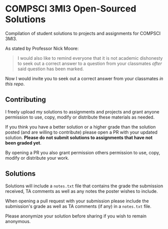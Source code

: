 # COMPSCI 3MI3 Open-Sourced Solutions
Compilation of student solutions to projects and assignments for COMPSCI 3MI3.

As stated by Professor Nick Moore:

> I would also like to remind everyone that it is not academic dishonesty to seek out a correct answer to a question from your classmates *after* said question has been marked.

Now I would invite you to seek out a correct answer from your classmates *in this repo*.

## Contributing
I freely upload my solutions to assignments and projects and grant anyone permission to use, copy, modify or distribute these materials as needed. 

If you think you have a better solution or a higher grade than the solution posted (and are willing to contribute) please open a PR with your updated solution. **Please do not submit solutions to assignments that have not been graded yet**.

By opening a PR you also grant permission others permission to use, copy, modify or distribute your work.

## Solutions
Solutions will include a `notes.txt` file that contains the grade the submission received, TA comments as well as any notes the poster wishes to include.

When opening a pull request with your submission please include the submission's grade as well as TA comments (if any) in a `notes.txt` file.

Please anonymize your solution before sharing if you wish to remain anonymous.